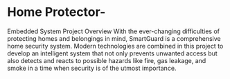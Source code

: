 # Home Protector-
Embedded System Project
Overview
With the ever-changing difficulties of protecting homes and belongings in mind, SmartGuard is a comprehensive home security system. Modern technologies are combined in this project to develop an intelligent system that not only prevents unwanted access but also detects and reacts to possible hazards like fire, gas leakage, and smoke in a time when security is of the utmost importance.
